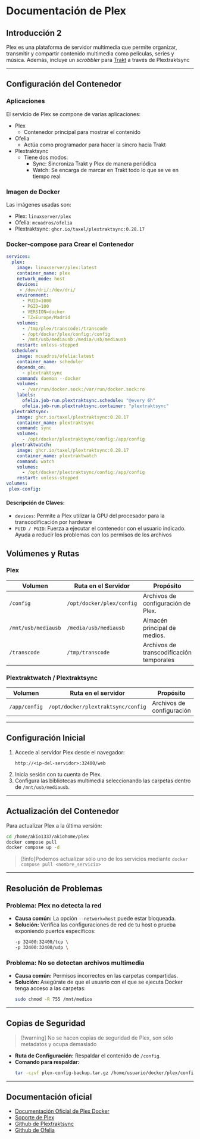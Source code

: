 
# Documentación de Plex

## Introducción 2
Plex es una plataforma de servidor multimedia que permite organizar, transmitir y compartir contenido multimedia como películas, series y música. Además, incluye un _scrobbler_ para [Trakt](https://trakt.tv) a través de Plextraktsync

---

## Configuración del Contenedor

### Aplicaciones
El servicio de Plex se compone de varias aplicaciones:
- Plex
  - Contenedor principal para mostrar el contenido
- Ofelia
  - Actúa como programador para hacer la sincro hacia Trakt
- Plextraktsync
  - Tiene dos modos:
    - Sync: Sincroniza Trakt y Plex de manera periódica
    - Watch: Se encarga de marcar en Trakt todo lo que se ve en tiempo real
### Imagen de Docker
Las imágenes usadas son:
- Plex: `linuxserver/plex`
- Ofelia: `mcuadros/ofelia`
- Plextraktsync: `ghcr.io/taxel/plextraktsync:0.28.17`

### Docker-compose para Crear el Contenedor
```yaml
services:
  plex:
    image: linuxserver/plex:latest
    container_name: plex
    network_mode: host
    devices:
     - /dev/dri/:/dev/dri/
    environment:
      - PUID=1000
      - PGID=100
      - VERSION=docker
      - TZ=Europe/Madrid
    volumes:
      - /tmp/plex/transcode:/transcode
      - /opt/docker/plex/config:/config
      - /mnt/usb/mediausb:/media/usb/mediausb
    restart: unless-stopped
  scheduler:
    image: mcuadros/ofelia:latest
    container_name: scheduler
    depends_on:
      - plextraktsync
    command: daemon --docker
    volumes:
      - /var/run/docker.sock:/var/run/docker.sock:ro
    labels:
      ofelia.job-run.plextraktsync.schedule: "@every 6h"
      ofelia.job-run.plextraktsync.container: "plextraktsync"
  plextraktsync:
    image: ghcr.io/taxel/plextraktsync:0.28.17
    container_name: plextraktsync
    command: sync
    volumes:
      - /opt/docker/plextraktsync/config:/app/config
  plextraktwatch:
    image: ghcr.io/taxel/plextraktsync:0.28.17
    container_name: plextraktwatch
    command: watch
    volumes:
      - /opt/docker/plextraktsync/config:/app/config
    restart: unless-stopped
volumes:
 plex-config:
```

#### Descripción de Claves:
- `devices`: Permite a Plex utilizar la GPU del procesador para la transcodificación por hardware
- `PUID / PGID`: Fuerza a ejecutar el contenedor con el usuario indicado. Ayuda a reducir los problemas con los permisos de los archivos


## Volúmenes y Rutas
### Plex
| Volumen          | Ruta en el Servidor         | Propósito     |
|-------------------|-----------------------------|--------------|
| `/config`         | `/opt/docker/plex/config` | Archivos de configuración de Plex. |
| `/mnt/usb/mediausb`           | `/media/usb/mediausb`              | Almacén principal de medios.    |
| `/transcode`|  `/tmp/transcode` | Archivos de transcodificación temporales | 

### Plextraktwatch / Plextraktsync
| Volumen | Ruta en el servidor | Propósito |
|--------------|-------------------|------------------|
|`/app/config` | `/opt/docker/plextraktsync/config` | Archivos de configuración | 

---

## Configuración Inicial
1. Accede al servidor Plex desde el navegador:  
   ```
   http://<ip-del-servidor>:32400/web
   ```
2. Inicia sesión con tu cuenta de Plex.
3. Configura las bibliotecas multimedia seleccionando las carpetas dentro de `/mnt/usb/mediausb`.

---

## Actualización del Contenedor
Para actualizar Plex a la última versión:
```bash
cd /home/akio1337/akiohome/plex
docker compose pull
docker compose up -d
```

> [!info]Podemos actualizar sólo uno de los servicios mediante `docker compose pull <nombre_servicio>`

---

## Resolución de Problemas
### Problema: Plex no detecta la red
- **Causa común:** La opción `--network=host` puede estar bloqueada.
- **Solución:** Verifica las configuraciones de red de tu host o prueba exponiendo puertos específicos:
  ```bash
  -p 32400:32400/tcp \
  -p 32400:32400/udp \
  ```

### Problema: No se detectan archivos multimedia
- **Causa común:** Permisos incorrectos en las carpetas compartidas.
- **Solución:** Asegúrate de que el usuario con el que se ejecuta Docker tenga acceso a las carpetas:
  ```bash
  sudo chmod -R 755 /mnt/medios
  ```

---

## Copias de Seguridad

>[!warning] No se hacen copias de seguridad de Plex, son sólo metadatos y ocupa demasiado 

- **Ruta de Configuración:** Respaldar el contenido de `/config`.
- **Comando para respaldar:**
  ```bash
  tar -czvf plex-config-backup.tar.gz /home/usuario/docker/plex/config
  ```

---
## Documentación oficial
- [Documentación Oficial de Plex Docker](https://hub.docker.com/r/plexinc/pms-docker)
- [Soporte de Plex](https://support.plex.tv/)
- [Github de Plextraktsync](https://github.com/Taxel/PlexTraktSync)
- [Github de Ofelia](https://github.com/mcuadros/ofelia/)